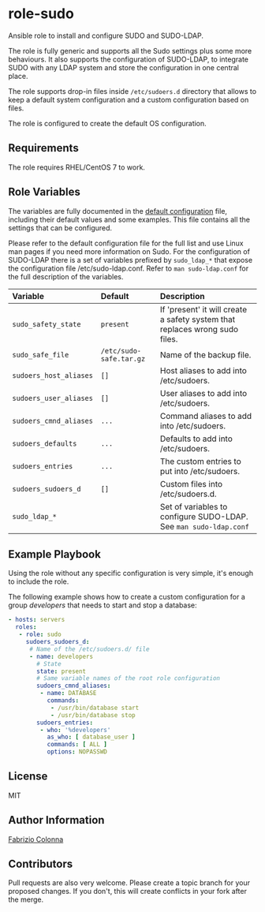 # role-sudo

Ansible role to install and configure SUDO and SUDO-LDAP.

The role is fully generic and supports all the Sudo settings plus some more behaviours. It also supports the configuration of SUDO-LDAP, to integrate SUDO with any LDAP system and store the configuration in one central place.

The role supports drop-in files inside `/etc/sudoers.d` directory that allows to keep a default system configuration and a custom configuration based on files.

The role is configured to create the default OS configuration.

## Requirements

The role requires RHEL/CentOS 7 to work.

## Role Variables

The variables are fully documented in the [default configuration](defaults/main.yml) file, including their default values and some examples. This file contains all the settings that can be configured.

Please refer to the default configuration file for the full list and use Linux man pages if you need more information on Sudo.
For the configuration of SUDO-LDAP there is a set of variables prefixed by `sudo_ldap_*` that expose the configuration file /etc/sudo-ldap.conf. Refer to `man sudo-ldap.conf` for the full description of the variables.

| Variable               | Default                 | Description                                  |
| :---                   | :---                    | :---                                         |
| `sudo_safety_state`    | `present`               | If 'present' it will create a safety system that replaces wrong sudo files. |
| `sudo_safe_file`       | `/etc/sudo-safe.tar.gz` | Name of the backup file.                     |
| `sudoers_host_aliases` | `[]`                    | Host aliases to add into /etc/sudoers.       |
| `sudoers_user_aliases` | `[]`                    | User aliases to add into /etc/sudoers.       |
| `sudoers_cmnd_aliases` | `...`                   | Command aliases to add into /etc/sudoers.    |
| `sudoers_defaults`     | `...`                   | Defaults to add into /etc/sudoers.           |
| `sudoers_entries`      | `...`                   | The custom entries to put into /etc/sudoers. |
| `sudoers_sudoers_d`    | `[]`                    | Custom files into /etc/sudoers.d.            |
| `sudo_ldap_*`          |                         | Set of variables to configure SUDO-LDAP. See `man sudo-ldap.conf` |

## Example Playbook

Using the role without any specific configuration is very simple, it's enough to include the role.

The following example shows how to create a custom configuration for a group *developers* that needs to start and stop a database:

```Yaml
- hosts: servers
  roles:
   - role: sudo
     sudoers_sudoers_d:
      # Name of the /etc/sudoers.d/ file
      - name: developers
        # State
        state: present
        # Same variable names of the root role configuration
        sudoers_cmnd_aliases:
         - name: DATABASE
           commands:
            - /usr/bin/database start
            - /usr/bin/database stop
        sudoers_entries:
         - who: '%developers'
           as_who: [ database_user ]
           commands: [ ALL ]
           options: NOPASSWD
```

## License

MIT

## Author Information

[Fabrizio Colonna](colofabrix@tin.it)

## Contributors

Pull requests are also very welcome. Please create a topic branch for your proposed changes. If you don't, this will create conflicts in your fork after the merge.